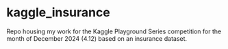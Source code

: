 # kaggle_insurance

Repo housing my work for the Kaggle Playground Series competition for the month of December 2024 (4.12) based on an insurance dataset.
